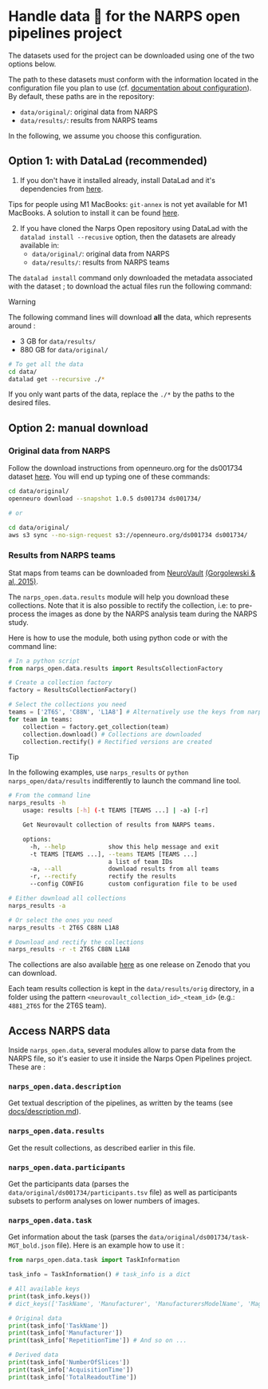# Handle data :brain: for the NARPS open pipelines project

The datasets used for the project can be downloaded using one of the two options below.

The path to these datasets must conform with the information located in the configuration file you plan to use (cf. [documentation about configuration](/docs/configuration.md)). By default, these paths are in the repository:
   * `data/original/`: original data from NARPS
   * `data/results/`: results from NARPS teams

In the following, we assume you choose this configuration.

## Option 1: with DataLad (recommended)

1. If you don't have it installed already, install DataLad and it's dependencies from [here](http://handbook.datalad.org/en/latest/intro/installation.html).

Tips for people using M1 MacBooks: `git-annex` is not yet available for M1 MacBooks. A solution to install it can be found [here](https://gist.github.com/Arshitha/45026e56b71ae35446af2239f98dcb4b). 

2. If you have cloned the Narps Open repository using DataLad with the `datalad install --recusive` option, then the datasets are already available in:
   * `data/original/`: original data from NARPS
   * `data/results/`: results from NARPS teams

The `datalad install` command only downloaded the metadata associated with the dataset ; to download the actual files run the following command:

> [!WARNING]
> The following command lines will download **all** the data, which represents around :
>  * 3 GB for `data/results/`
>  * 880 GB for `data/original/`

```bash
# To get all the data
cd data/
datalad get --recursive ./*
```

If you only want parts of the data, replace the `./*` by the paths to the desired files.

## Option 2: manual download

### Original data from NARPS

Follow the download instructions from openneuro.org for the ds001734 dataset [here](https://openneuro.org/datasets/ds001734/versions/1.0.5/download). You will end up typing one of these commands:

```bash
cd data/original/
openneuro download --snapshot 1.0.5 ds001734 ds001734/

# or

cd data/original/
aws s3 sync --no-sign-request s3://openneuro.org/ds001734 ds001734/
```

### Results from NARPS teams

Stat maps from teams can be downloaded from [NeuroVault](https://www.neurovault.org) [(Gorgolewski & al, 2015)](https://www.frontiersin.org/articles/10.3389/fninf.2015.00008/full).

The `narps_open.data.results` module will help you download these collections. Note that it is also possible to rectify the collection, i.e: to pre-process the images as done by the NARPS analysis team during the NARPS study.

Here is how to use the module, both using python code or with the command line:

```python
# In a python script
from narps_open.data.results import ResultsCollectionFactory

# Create a collection factory
factory = ResultsCollectionFactory()

# Select the collections you need
teams = ['2T6S', 'C88N', 'L1A8'] # Alternatively use the keys from narps_open.pipelines.implemented_pipelines to get all the team ids
for team in teams:
    collection = factory.get_collection(team)
    collection.download() # Collections are downloaded
    collection.rectify() # Rectified versions are created
```

> [!TIP]
> In the following examples, use `narps_results` or `python narps_open/data/results` indifferently to launch the command line tool.

```bash
# From the command line
narps_results -h
    usage: results [-h] (-t TEAMS [TEAMS ...] | -a) [-r]

    Get Neurovault collection of results from NARPS teams.

    options:
      -h, --help            show this help message and exit
      -t TEAMS [TEAMS ...], --teams TEAMS [TEAMS ...]
                            a list of team IDs
      -a, --all             download results from all teams
      -r, --rectify         rectify the results
      --config CONFIG       custom configuration file to be used

# Either download all collections
narps_results -a

# Or select the ones you need
narps_results -t 2T6S C88N L1A8

# Download and rectify the collections
narps_results -r -t 2T6S C88N L1A8
```

The collections are also available [here](https://zenodo.org/record/3528329/) as one release on Zenodo that you can download.

Each team results collection is kept in the `data/results/orig` directory, in a folder using the pattern `<neurovault_collection_id>_<team_id>` (e.g.: `4881_2T6S` for the 2T6S team).

## Access NARPS data

Inside `narps_open.data`, several modules allow to parse data from the NARPS file, so it's easier to use it inside the Narps Open Pipelines project. These are :

### `narps_open.data.description`
Get textual description of the pipelines, as written by the teams (see [docs/description.md](/docs/description.md)).

### `narps_open.data.results`
Get the result collections, as described earlier in this file.

### `narps_open.data.participants`
Get the participants data (parses the `data/original/ds001734/participants.tsv` file) as well as participants subsets to perform analyses on lower numbers of images.

### `narps_open.data.task`
Get information about the task (parses the `data/original/ds001734/task-MGT_bold.json` file). Here is an example how to use it :

```python
from narps_open.data.task import TaskInformation

task_info = TaskInformation() # task_info is a dict

# All available keys
print(task_info.keys())
# dict_keys(['TaskName', 'Manufacturer', 'ManufacturersModelName', 'MagneticFieldStrength', 'RepetitionTime', 'EchoTime', 'FlipAngle', 'MultibandAccelerationFactor', 'EffectiveEchoSpacing', 'SliceTiming', 'BandwidthPerPixelPhaseEncode', 'PhaseEncodingDirection', 'TaskDescription', 'CogAtlasID', 'NumberOfSlices', 'AcquisitionTime', 'TotalReadoutTime'])

# Original data
print(task_info['TaskName'])
print(task_info['Manufacturer'])
print(task_info['RepetitionTime']) # And so on ...

# Derived data
print(task_info['NumberOfSlices'])
print(task_info['AcquisitionTime'])
print(task_info['TotalReadoutTime'])
```
